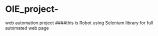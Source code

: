 # OIE_project-
web automation project 
####this is Robot using Selenium library for full automated web page 
